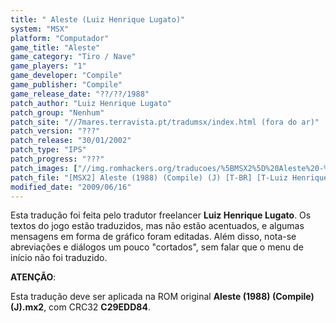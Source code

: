 ```yaml
---
title: " Aleste (Luiz Henrique Lugato)"
system: "MSX"
platform: "Computador"
game_title: "Aleste"
game_category: "Tiro / Nave"
game_players: "1"
game_developer: "Compile"
game_publisher: "Compile"
game_release_date: "??/??/1988"
patch_author: "Luiz Henrique Lugato"
patch_group: "Nenhum"
patch_site: "//7mares.terravista.pt/tradumsx/index.html (fora do ar)"
patch_version: "???"
patch_release: "30/01/2002"
patch_type: "IPS"
patch_progress: "???"
patch_images: ["//img.romhackers.org/traducoes/%5BMSX2%5D%20Aleste%20-%20Luiz%20Henrique%20Lugato%20-%201.png","//img.romhackers.org/traducoes/%5BMSX2%5D%20Aleste%20-%20Luiz%20Henrique%20Lugato%20-%202.png","//img.romhackers.org/traducoes/%5BMSX2%5D%20Aleste%20-%20Luiz%20Henrique%20Lugato%20-%203.png"]
patch_file: "[MSX2] Aleste (1988) (Compile) (J) [T-BR] [T-Luiz Henrique Lugato G-Nenhum] [A-2002].zip"
modified_date: "2009/06/16"
---
```

Esta tradução foi feita pelo tradutor freelancer <b>Luiz Henrique Lugato</b>. Os textos do jogo estão traduzidos, mas não estão acentuados, e algumas mensagens em forma de gráfico foram editadas. Além disso, nota-se abreviações e diálogos um pouco "cortados", sem falar que o menu de início não foi traduzido.

<b>ATENÇÃO</b>:

Esta tradução deve ser aplicada na ROM original <b>Aleste (1988) (Compile) (J).mx2</b>, com CRC32 <b>C29EDD84</b>.
